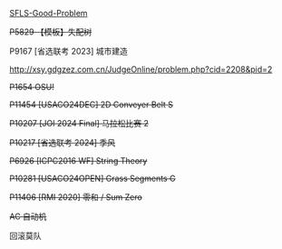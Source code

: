 [SFLS-Good-Problem](./SFLS-Good-Problem.md)

~~P5829 【模板】失配树~~

P9167 [省选联考 2023] 城市建造

http://xsy.gdgzez.com.cn/JudgeOnline/problem.php?cid=2208&pid=2

~~P1654 OSU!~~

~~P11454 [USACO24DEC] 2D Conveyer Belt S~~

~~P10207 [JOI 2024 Final] 马拉松比赛 2~~

~~P10217 [省选联考 2024] 季风~~ 

~~P6926 [ICPC2016 WF] String Theory~~

~~P10281 [USACO24OPEN] Grass Segments G~~

~~P11406 [RMI 2020] 零和 / Sum Zero~~

~~AC 自动机~~

回滚莫队


